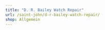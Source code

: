 ```yaml
---
title: "D. R. Bailey Watch Repair"
url: /saint-john/d-r-bailey-watch-repair/
shop: Allgemein
---
```


